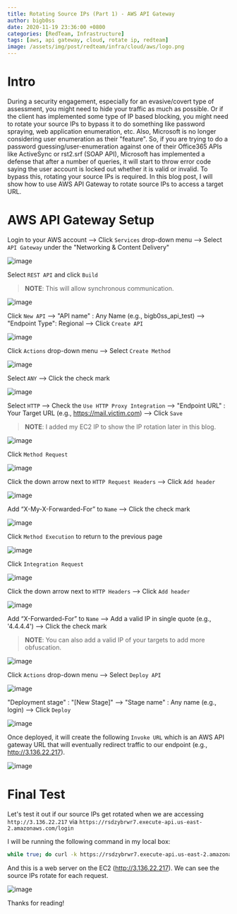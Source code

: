 ```yaml
---
title: Rotating Source IPs (Part 1) - AWS API Gateway
author: bigb0ss
date: 2020-11-19 23:36:00 +0800
categories: [RedTeam, Infrastructure]
tags: [aws, api gateway, cloud, rotate ip, redteam]
image: /assets/img/post/redteam/infra/cloud/aws/logo.png
---
```


# Intro

During a security engagement, especially for an evasive/covert type of assessment, you might need to hide your traffic as much as possible. Or if the client has implemented some type of IP based blocking, you might need to rotate your source IPs to bypass it to do something like password spraying, web application enumeration, etc. Also, Microsoft is no longer considering user enumeration as their "feature". So, if you are trying to do a password guessing/user-enumeration against one of their Office365 APIs like ActiveSync or rst2.srf (SOAP API), Microsoft has implemented a defense that after a number of queries, it will start to throw error code saying the user account is locked out whether it is valid or invalid. To bypass this, rotating your source IPs is required. In this blog post, I will show how to use AWS API Gateway to rotate source IPs to access a target URL. 

# AWS API Gateway Setup

Login to your AWS account 
  --> Click `Services` drop-down menu 
  --> Select `API Gateway` under the "Networking & Content Delivery"

![image](/assets/img/post/redteam/infra/cloud/aws/01.png)

Select `REST API` and click `Build`

>**NOTE**: This will allow synchronous communication.

![image](/assets/img/post/redteam/infra/cloud/aws/02.png)

Click `New API`
  --> "API name" : Any Name (e.g., bigb0ss_api_test)
  --> "Endpoint Type": Regional
  --> Click `Create API`

![image](/assets/img/post/redteam/infra/cloud/aws/03.png)

Click `Actions` drop-down menu
  --> Select `Create Method`

![image](/assets/img/post/redteam/infra/cloud/aws/04.png)

Select `ANY`
  --> Click the check mark

![image](/assets/img/post/redteam/infra/cloud/aws/05.png)

Select `HTTP`
  --> Check the `Use HTTP Proxy Integration`
  --> "Endpoint URL" : Your Target URL (e.g., https://mail.victim.com)
  --> Click `Save`   

>**NOTE**: I added my EC2 IP to show the IP rotation later in this blog.

![image](/assets/img/post/redteam/infra/cloud/aws/06.png)

Click `Method Request`

![image](/assets/img/post/redteam/infra/cloud/aws/07.png)

Click the down arrow next to `HTTP Request Headers`
  --> Click `Add header`

![image](/assets/img/post/redteam/infra/cloud/aws/08.png)

Add “X-My-X-Forwarded-For” to `Name` 
  -—> Click the check mark 
  
![image](/assets/img/post/redteam/infra/cloud/aws/09.png) 

Click `Method Execution` to return to the previous page

![image](/assets/img/post/redteam/infra/cloud/aws/10.png) 

Click `Integration Request`

![image](/assets/img/post/redteam/infra/cloud/aws/11.png) 

Click the down arrow next to `HTTP Headers`
  --> Click `Add header`

![image](/assets/img/post/redteam/infra/cloud/aws/12.png)

Add “X-Forwarded-For” to `Name` 
  -—> Add a valid IP in single quote (e.g., '4.4.4.4')
  -—> Click the check mark

>**NOTE**: You can also add a valid IP of your targets to add more obfuscation.

![image](/assets/img/post/redteam/infra/cloud/aws/13.png)

Click `Actions` drop-down menu
  --> Select `Deploy API`

![image](/assets/img/post/redteam/infra/cloud/aws/14.png)

"Deployment stage" : "[New Stage]"
  --> "Stage name" : Any name (e.g., login)
  --> Click `Deploy`

![image](/assets/img/post/redteam/infra/cloud/aws/15.png)

Once deployed, it will create the following `Invoke URL` which is an AWS API gateway URL that will eventually redirect traffic to our endpoint (e.g., http://3.136.22.217). 

![image](/assets/img/post/redteam/infra/cloud/aws/16.png)

# Final Test

Let's test it out if our source IPs get rotated when we are accessing `http://3.136.22.217` via `https://rsdzybrwr7.execute-api.us-east-2.amazonaws.com/login`

I will be running the following command in my local box:

```bash
while true; do curl -k https://rsdzybrwr7.execute-api.us-east-2.amazonaws.com/login; done
```

And this is a web server on the EC2 (http://3.136.22.217). We can see the source IPs rotate for each request.

![image](/assets/img/post/redteam/infra/cloud/aws/17.png)

Thanks for reading!